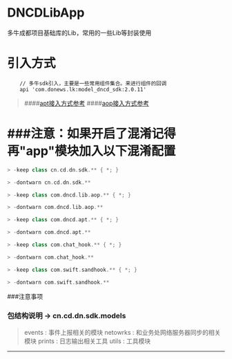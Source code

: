 # DNCDLibApp
多牛成都项目基础库的Lib，常用的一些Lib等封装使用

# 引入方式
```
    // 多牛sdk引入，主要是一些常用组件集合。来进行组件的回调
    api 'com.donews.lk:model_dncd_sdk:2.0.11'
```

> ####[apt接入方式参考](./components/lib_java_apt/使用方法.txt)
> ####[aop接入方式参考](./components/lib_aop/plugins/接入说明.txt)

###注意：如果开启了混淆记得再"app"模块加入以下混淆配置
=======
```gradle
> -keep class cn.cd.dn.sdk.** { *; }

> -dontwarn cn.cd.dn.sdk.**

> -keep class com.dncd.lib.aop.** { *; }

> -dontwarn com.dncd.lib.aop.**

> -keep class com.dncd.apt.** { *; }

> -dontwarn com.dncd.apt.**

> -keep class com.chat_hook.** { *; }

> -dontwarn com.chat_hook.**

> -keep class com.swift.sandhook.** { *; }

> -dontwarn com.swift.sandhook.**
```

###注意事项

### 包结构说明 -> cn.cd.dn.sdk.models
> events       : 事件上报相关的模块
> netowrks     : 和业务处网络服务器同步的相关模块
> prints       : 日志输出相关工具 
> utils        : 工具模块 
----